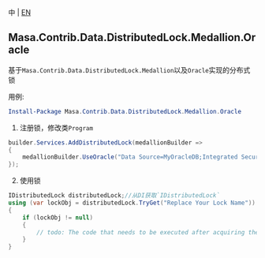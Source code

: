 中 | [EN](README.md)

## Masa.Contrib.Data.DistributedLock.Medallion.Oracle

基于`Masa.Contrib.Data.DistributedLock.Medallion`以及`Oracle`实现的分布式锁

用例:

``` powershell
Install-Package Masa.Contrib.Data.DistributedLock.Medallion.Oracle
```

1. 注册锁，修改类`Program`

``` C#
builder.Services.AddDistributedLock(medallionBuilder =>
{
    medallionBuilder.UseOracle("Data Source=MyOracleDB;Integrated Security=yes;");
});
```

2. 使用锁

``` C#
IDistributedLock distributedLock;//从DI获取`IDistributedLock`
using (var lockObj = distributedLock.TryGet("Replace Your Lock Name"))
{
    if (lockObj != null)
    {
        // todo: The code that needs to be executed after acquiring the distributed lock
    }
}
```

